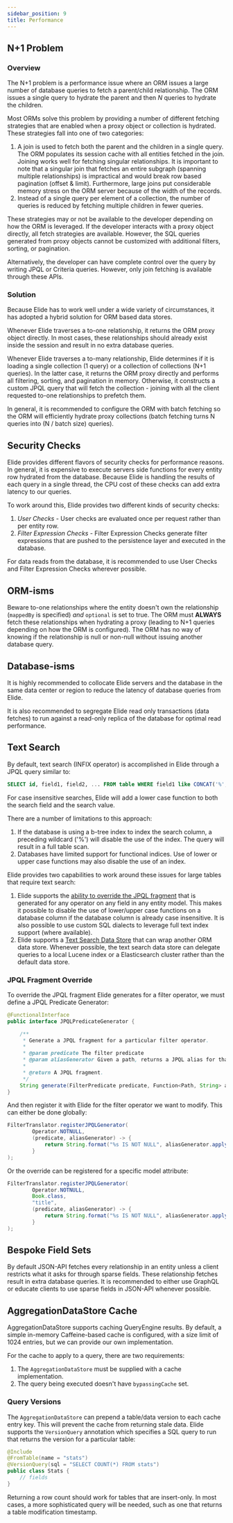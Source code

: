 ```yaml
---
sidebar_position: 9
title: Performance
---
```


N+1 Problem
-----------

### Overview

The N+1 problem is a performance issue where an ORM issues a large number of database queries to fetch a parent/child
relationship. The ORM issues a single query to hydrate the parent and then _N_ queries to hydrate the children.

Most ORMs solve this problem by providing a number of different fetching strategies that are enabled when a proxy object
or collection is hydrated. These strategies fall into one of two categories:

1. A join is used to fetch both the parent and the children in a single query. The ORM populates its session cache with
   all entities fetched in the join. Joining works well for fetching singular relationships. It is important to note
   that a singular join that fetches an entire subgraph (spanning multiple relationships) is impractical and would break
   row based pagination (offset & limit). Furthermore, large joins put considerable memory stress on the ORM server
   because of the width of the records.
2. Instead of a single query per element of a collection, the number of queries is reduced by fetching multiple children
   in fewer queries.

These strategies may or not be available to the developer depending on how the ORM is leveraged. If the developer
interacts with a proxy object directly, all fetch strategies are available. However, the SQL queries generated from
proxy objects cannot be customized with additional filters, sorting, or pagination.

Alternatively, the developer can have complete control over the query by writing JPQL or Criteria queries. However, only
join fetching is available through these APIs.

### Solution

Because Elide has to work well under a wide variety of circumstances, it has adopted a hybrid solution for ORM based
data stores.

Whenever Elide traverses a to-one relationship, it returns the ORM proxy object directly. In most cases, these
relationships should already exist inside the session and result in no extra database queries.

Whenever Elide traverses a to-many relationship, Elide determines if it is loading a single collection (1 query) or a
collection of collections (N+1 queries). In the latter case, it returns the ORM proxy directly and performs all
filtering, sorting, and pagination in memory. Otherwise, it constructs a custom JPQL query that will fetch the
collection - joining with all the client requested to-one relationships to prefetch them.

In general, it is recommended to configure the ORM with batch fetching so the ORM will efficiently hydrate proxy
collections (batch fetching turns N queries into (N / batch size) queries).

Security Checks
---------------

Elide provides different flavors of security checks for performance reasons. In general, it is expensive to execute
servers side functions for every entity row hydrated from the database. Because Elide is handling the results of each
query in a single thread, the CPU cost of these checks can add extra latency to our queries.

To work around this, Elide provides two different kinds of security checks:

1. *User Checks* - User checks are evaluated once per request rather than per entity row.
2. *Filter Expression Checks* - Filter Expression Checks generate filter expressions that are pushed to the persistence
   layer and executed in the database.

For data reads from the database, it is recommended to use User Checks and Filter Expression Checks wherever possible.

ORM-isms
--------

Beware to-one relationships where the entity doesn't own the relationship (`mappedBy` is specified) _and_ `optional` is
set to true. The ORM must **ALWAYS** fetch these relationships when hydrating a proxy (leading to N+1 queries depending
on how the ORM is configured).  The ORM has no way of knowing if the relationship is null or non-null without issuing
another database query.

Database-isms
-------------

It is highly recommended to collocate Elide servers and the database in the same data center or region to reduce the
latency of database queries from Elide.

It is also recommended to segregate Elide read only transactions (data fetches) to run against a read-only replica of
the database for optimal read performance.

Text Search
-----------

By default, text search (INFIX operator) is accomplished in Elide through a JPQL query similar to:

```sql
SELECT id, field1, field2, ... FROM table WHERE field1 like CONCAT('%', searchTerm, '%')
```

For case insensitive searches, Elide will add a lower case function to both the search field and the search value.

There are a number of limitations to this approach:

1. If the database is using a b-tree index to index the search column, a preceding wildcard ('%') will disable the use
   of the index. The query will result in a full table scan.
2. Databases have limited support for functional indices. Use of lower or upper case functions may also disable the use
   of an index.

Elide provides two capabilities to work around these issues for large tables that require text search:

1. Elide supports the [ability to override the JPQL fragment](#jpql-fragment-override) that is generated for any
   operator on any field in any entity model. This makes it possible to disable the use of lower/upper case functions on
   a database column if the database column is already case insensitive. It is also possible to use custom SQL dialects
   to leverage full text index support (where available).
2. Elide supports a
   [Text Search Data Store](https://github.com/yahoo/elide/tree/master/elide-datastore/elide-datastore-search) that can
   wrap another ORM data store. Whenever possible, the text search data store can delegate queries to a local Lucene
   index or a Elasticsearch cluster rather than the default data store.

### JPQL Fragment Override

To override the JPQL fragment Elide generates for a filter operator, we must define a JPQL Predicate Generator:

```java
@FunctionalInterface
public interface JPQLPredicateGenerator {

    /**
     * Generate a JPQL fragment for a particular filter operator.
     *
     * @param predicate The filter predicate
     * @param aliasGenerator Given a path, returns a JPQL alias for that path.
     *
     * @return A JPQL fragment.
     */
    String generate(FilterPredicate predicate, Function<Path, String> aliasGenerator);
}
```

And then register it with Elide for the filter operator we want to modify. This can either be done globally:

```java
FilterTranslator.registerJPQLGenerator(
        Operator.NOTNULL,
        (predicate, aliasGenerator) -> {
            return String.format("%s IS NOT NULL", aliasGenerator.apply(predicate.getPath()));
        }
);
```

Or the override can be registered for a specific model attribute:

```java
FilterTranslator.registerJPQLGenerator(
        Operator.NOTNULL,
        Book.class,
        "title",
        (predicate, aliasGenerator) -> {
            return String.format("%s IS NOT NULL", aliasGenerator.apply(predicate.getPath()));
        }
);
```

Bespoke Field Sets
------------------

By default JSON-API fetches every relationship in an entity unless a client restricts what it asks for through sparse
fields. These relationship fetches result in extra database queries. It is recommended to either use GraphQL or educate
clients to use sparse fields in JSON-API whenever possible.

AggregationDataStore Cache
--------------------------

AggregationDataStore supports caching QueryEngine results. By default, a simple in-memory Caffeine-based cache is
configured, with a size limit of 1024 entries, but we can provide our own implementation.

For the cache to apply to a query, there are two requirements:

1. The `AggregationDataStore` must be supplied with a cache implementation.
2. The query being executed doesn't have `bypassingCache` set.

### Query Versions

The `AggregationDataStore` can prepend a table/data version to each cache entry key. This will prevent the cache from
returning stale data. Elide supports the `VersionQuery` annotation which specifies a SQL query to run that returns the
version for a particular table:

```java
@Include
@FromTable(name = "stats")
@VersionQuery(sql = "SELECT COUNT(*) FROM stats")
public class Stats {
    // fields
}
```

Returning a row count should work for tables that are insert-only. In most cases, a more sophisticated query will be
needed, such as one that returns a table modification timestamp.
